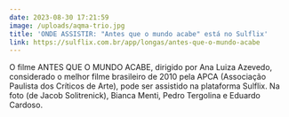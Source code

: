 ```yaml
---
date: 2023-08-30 17:21:59
image: /uploads/aqma-trio.jpg
title: 'ONDE ASSISTIR: "Antes que o mundo acabe" está no Sulflix'
link: https://sulflix.com.br/app/longas/antes-que-o-mundo-acabe
---
```

O filme ANTES QUE O MUNDO ACABE, dirigido por Ana Luiza Azevedo, considerado o melhor filme brasileiro de 2010 pela APCA (Associação Paulista dos Críticos de Arte), pode ser assistido na plataforma Sulflix. Na foto (de Jacob Solitrenick), Bianca Menti, Pedro Tergolina e Eduardo Cardoso.